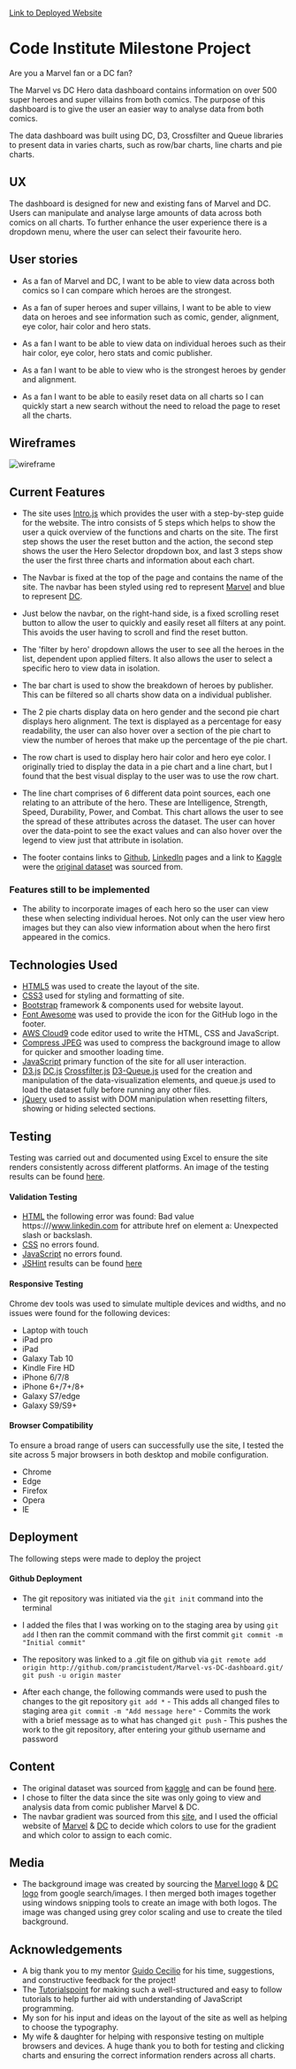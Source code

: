 [Link to Deployed Website](https://pramcistudent.github.io/Marvel-vs-DC-dashboard/)

# Code Institute Milestone Project

Are you a Marvel fan or a DC fan?

The Marvel vs DC Hero data dashboard contains information on over 500 super heroes and super villains from both comics. The purpose of this dashboard is to give the user an easier way to analyse data from both comics. 

The data dashboard was built using DC, D3, Crossfilter and Queue libraries to present data in varies charts, such as row/bar charts, line charts and pie charts. 

## UX

The dashboard is designed for new and existing fans of Marvel and DC. Users can manipulate and analyse large amounts of data across both comics on all charts. To further enhance the user experience there is a dropdown menu, where the user can select their favourite hero.

## User stories

* As a fan of Marvel and DC, I want to be able to view data across both comics so I can compare which heroes are the strongest. 

* As a fan of super heroes and super villains, I want to be able to view data on heroes and see information such as comic, gender, alignment, eye color, hair color and hero stats.

* As a fan I want to be able to view data on individual heroes such as their hair color, eye color, hero stats and comic publisher.
 
* As a fan I want to be able to view who is the strongest heroes by gender and alignment.

* As a fan I want to be able to easily reset data on all charts so I can quickly start a new search without the need to reload the page to reset all the charts.

## Wireframes
![wireframe](https://user-images.githubusercontent.com/45182424/57096182-8af72a80-6d0c-11e9-84bc-457cbdd148f4.JPG)

## Current Features
* The site uses [Intro.js](https://introjs.com/) which provides the user with a step-by-step guide for the website. The intro consists of 5 steps which helps to show the user a quick overview of the functions and charts on the site. The first step shows the user the reset button and the action, the second step shows the user the Hero Selector dropdown box, and last 3 steps show the user the first three charts and information about each chart.

* The Navbar is fixed at the top of the page and contains the name of the site. The navbar has been styled using red to represent [Marvel](https://www.marvel.com/movies) and blue to represent [DC](https://www.dcuniverse.com/coming-soon/).

* Just below the navbar, on the right-hand side, is a fixed scrolling reset button to allow the user to quickly and easily reset all filters at any point. This avoids the user having to scroll and find the reset button.

* The 'filter by hero' dropdown allows the user to see all the heroes in the list, dependent upon applied filters. It also allows the user to select a specific hero to view data in isolation.

* The bar chart is used to show the breakdown of heroes by publisher. This can be filtered so all charts show data on a individual publisher.

* The 2 pie charts display data on hero gender and the second pie chart displays hero alignment. The text is displayed as a percentage for easy readability, the user can also hover over a section of the pie chart to view the number of heroes that make up the percentage of the pie chart. 

* The row chart is used to display hero hair color and hero eye color. I originally tried to display the data in a pie chart and a line chart, but I found that the best visual display to the user was to use the row chart.
 
* The line chart comprises of 6 different data point sources, each one relating to an attribute of the hero. These are Intelligence, Strength, Speed, Durability, Power, and Combat. This chart allows the user to see the spread of these attributes across the dataset. The user can hover over the data-point to see the exact values and can also hover over the legend to view just that attribute in isolation.

* The footer contains links to [Github](https://github.com/pramcistudent), [LinkedIn](https://www.linkedin.com) pages and a link to [Kaggle](https://www.kaggle.com/) were the [original dataset](https://www.kaggle.com/thec03u5/complete-superhero-dataset) was sourced from.

### Features still to be implemented
* The ability to incorporate images of each hero so the user can view these when selecting individual heroes. Not only can the user view hero images but they can also view information about when the hero first appeared in the comics.

## Technologies Used
* [HTML5](https://en.wikipedia.org/wiki/HTML5) was used to create the layout of the site.
* [CSS3](https://en.wikipedia.org/wiki/Cascading_Style_Sheets) used for styling and formatting of site.
* [Bootstrap](https://getbootstrap.com) framework & components used for website layout.
* [Font Awesome](https://fontawesome.com/) was used to provide the icon for the GitHub logo in the footer.
* [AWS Cloud9](https://aws.amazon.com/cloud9/) code editor used to write the HTML, CSS and JavaScript.
* [Compress JPEG](https://compressjpeg.com/) was used to compress the background image to allow for quicker and smoother loading time.
* [JavaScript](https://developer.mozilla.org/en-US/docs/Web/JavaScript) primary function of the site for all user interaction.
* [D3.js](https://d3js.org/) [DC.js](https://dc-js.github.io/dc.js/) [Crossfilter.js](http://square.github.io/crossfilter/) [D3-Queue.js](https://github.com/d3/d3-queue) used for the creation and manipulation of the data-visualization elements, and queue.js used to load the dataset fully before running any other files.
* [jQuery](https://jquery.com/) used to assist with DOM manipulation when resetting filters, showing or hiding selected sections.

## Testing
Testing was carried out and documented using Excel to ensure the site renders consistently across different platforms. An image of the testing results can be found [here](static/images/testing.jpg).

#### Validation Testing
* [HTML](https://validator.w3.org/) the following error was found: Bad value https:///www.linkedin.com for attribute href on element a: Unexpected slash or backslash.
* [CSS](https://jigsaw.w3.org/css-validator/) no errors found.
* [JavaScript](http://beautifytools.com/javascript-validator.php) no errors found.
* [JSHint](https://jshint.com/) results can be found [here](static/images/jshint.jpg)

#### Responsive Testing
Chrome dev tools was used to simulate multiple devices and widths, and no issues were found for the following devices:
* Laptop with touch
* iPad pro
* iPad
* Galaxy Tab 10
* Kindle Fire HD
* iPhone 6/7/8
* iPhone 6+/7+/8+
* Galaxy S7/edge
* Galaxy S9/S9+

#### Browser Compatibility
To ensure a broad range of users can successfully use the site, I tested the site across 5 major browsers in both desktop and mobile configuration.
* Chrome
* Edge
* Firefox
* Opera
* IE

## Deployment
The following steps were made to deploy the project

#### Github Deployment
* The git repository was initiated via the `git init` command into the terminal
* I added the files that I was working on to the staging area by using `git add` I then ran the commit command with the first commit `git commit -m "Initial commit"`
* The repository was linked to a .git file on github via
    `git remote add origin http://github.com/pramcistudent/Marvel-vs-DC-dashboard.git/`
    `git push -u origin master`

* After each change, the following commands were used to push the changes to the git repository
    `git add *` - This adds all changed files to staging area
    `git commit -m "Add message here"` - Commits the work with a brief message as to what has changed
    `git push` - This pushes the work to the git repository, after entering your github username and password

## Content
* The original dataset was sourced from [kaggle](https://www.kaggle.com) and can be found [here](https://www.kaggle.com/thec03u5/complete-superhero-dataset).
* I chose to filter the data since the site was only going to view and analysis data from comic publisher Marvel & DC.
* The navbar gradient was sourced from this [site](https://cssgradient.io/), and I used the official website of [Marvel](https://www.marvel.com/movies) & [DC](https://www.dcuniverse.com/coming-soon/) to decide which colors to use for the gradient and which color to assign to each comic.

## Media
* The background image was created by sourcing the [Marvel logo](https://www.google.com/search?hl=en&biw=1366&bih=625&tbm=isch&sa=1&ei=GQnCXOzIJOXRgwe2iqGwCQ&q=marvel+logo&oq=marvel+logo&gs_l=img.3..35i39j0l9.4728.7436..8450...2.0..0.280.858.4j2j1......1....1..gws-wiz-img.......0i67.dre8h9ibh08) & [DC logo](https://www.google.com/search?hl=en&biw=1366&bih=625&tbm=isch&sa=1&ei=IwnCXJP1JdzTgwf3jJvIDg&q=dc+logo&oq=dc+logo&gs_l=img.3..35i39j0l3j0i67l2j0j0i67l2j0.147018.148569..148791...0.0..1.447.1391.3j3j1j0j1......1....1..gws-wiz-img.......0i7i30.Pxw_W-IdX3c) from google search/images. I then merged both images together using windows snipping tools to create an image with both logos. The image was changed using grey color scaling and use to create the tiled background.

## Acknowledgements
* A big thank you to my mentor [Guido Cecilio](https://github.com/guidocecilio) for his time, suggestions, and constructive feedback for the project!
* The [Tutorialspoint](https://www.tutorialspoint.com/java/) for making such a well-structured and easy to follow tutorials to help further aid with understanding of JavaScript programming.
* My son for his input and ideas on the layout of the site as well as helping to choose the typography.
* My wife & daughter for helping with responsive testing on multiple browsers and devices. A huge thank you to both for testing and clicking charts and ensuring the correct information renders across all charts.

